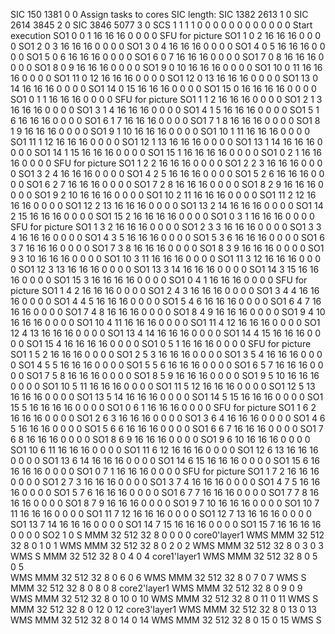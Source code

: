 SIC 150    1381   0      0                Assign tasks to cores    SIC length:
SIC 1382   2613   1      0
SIC 2614   3845   2      0
SIC 3846   5077   3      0
SCS 1 1 1 1 0 0 0 0 0 0 0 0 0 0 0 0        Start execution
SO1 0  0  1  16 16 16 0  0  0  0        SFU for picture
SO1 1  0  2  16 16 16 0  0  0  0 
SO1 2  0  3  16 16 16 0  0  0  0 
SO1 3  0  4  16 16 16 0  0  0  0 
SO1 4  0  5  16 16 16 0  0  0  0 
SO1 5  0  6  16 16 16 0  0  0  0 
SO1 6  0  7  16 16 16 0  0  0  0 
SO1 7  0  8  16 16 16 0  0  0  0 
SO1 8  0  9  16 16 16 0  0  0  0 
SO1 9  0  10 16 16 16 0  0  0  0 
SO1 10 0  11 16 16 16 0  0  0  0 
SO1 11 0  12 16 16 16 0  0  0  0 
SO1 12 0  13 16 16 16 0  0  0  0 
SO1 13 0  14 16 16 16 0  0  0  0 
SO1 14 0  15 16 16 16 0  0  0  0 
SO1 15 0  16 16 16 16 0  0  0  0 
SO1 0  1  1  16 16 16 0  0  0  0        SFU for picture
SO1 1  1  2  16 16 16 0  0  0  0 
SO1 2  1  3  16 16 16 0  0  0  0 
SO1 3  1  4  16 16 16 0  0  0  0 
SO1 4  1  5  16 16 16 0  0  0  0 
SO1 5  1  6  16 16 16 0  0  0  0 
SO1 6  1  7  16 16 16 0  0  0  0 
SO1 7  1  8  16 16 16 0  0  0  0 
SO1 8  1  9  16 16 16 0  0  0  0 
SO1 9  1  10 16 16 16 0  0  0  0 
SO1 10 1  11 16 16 16 0  0  0  0 
SO1 11 1  12 16 16 16 0  0  0  0 
SO1 12 1  13 16 16 16 0  0  0  0 
SO1 13 1  14 16 16 16 0  0  0  0 
SO1 14 1  15 16 16 16 0  0  0  0 
SO1 15 1  16 16 16 16 0  0  0  0 
SO1 0  2  1  16 16 16 0  0  0  0        SFU for picture
SO1 1  2  2  16 16 16 0  0  0  0 
SO1 2  2  3  16 16 16 0  0  0  0 
SO1 3  2  4  16 16 16 0  0  0  0 
SO1 4  2  5  16 16 16 0  0  0  0 
SO1 5  2  6  16 16 16 0  0  0  0 
SO1 6  2  7  16 16 16 0  0  0  0 
SO1 7  2  8  16 16 16 0  0  0  0 
SO1 8  2  9  16 16 16 0  0  0  0 
SO1 9  2  10 16 16 16 0  0  0  0 
SO1 10 2  11 16 16 16 0  0  0  0 
SO1 11 2  12 16 16 16 0  0  0  0 
SO1 12 2  13 16 16 16 0  0  0  0 
SO1 13 2  14 16 16 16 0  0  0  0 
SO1 14 2  15 16 16 16 0  0  0  0 
SO1 15 2  16 16 16 16 0  0  0  0 
SO1 0  3  1  16 16 16 0  0  0  0        SFU for picture
SO1 1  3  2  16 16 16 0  0  0  0 
SO1 2  3  3  16 16 16 0  0  0  0 
SO1 3  3  4  16 16 16 0  0  0  0 
SO1 4  3  5  16 16 16 0  0  0  0 
SO1 5  3  6  16 16 16 0  0  0  0 
SO1 6  3  7  16 16 16 0  0  0  0 
SO1 7  3  8  16 16 16 0  0  0  0 
SO1 8  3  9  16 16 16 0  0  0  0 
SO1 9  3  10 16 16 16 0  0  0  0 
SO1 10 3  11 16 16 16 0  0  0  0 
SO1 11 3  12 16 16 16 0  0  0  0 
SO1 12 3  13 16 16 16 0  0  0  0 
SO1 13 3  14 16 16 16 0  0  0  0 
SO1 14 3  15 16 16 16 0  0  0  0 
SO1 15 3  16 16 16 16 0  0  0  0 
SO1 0  4  1  16 16 16 0  0  0  0        SFU for picture
SO1 1  4  2  16 16 16 0  0  0  0 
SO1 2  4  3  16 16 16 0  0  0  0 
SO1 3  4  4  16 16 16 0  0  0  0 
SO1 4  4  5  16 16 16 0  0  0  0 
SO1 5  4  6  16 16 16 0  0  0  0 
SO1 6  4  7  16 16 16 0  0  0  0 
SO1 7  4  8  16 16 16 0  0  0  0 
SO1 8  4  9  16 16 16 0  0  0  0 
SO1 9  4  10 16 16 16 0  0  0  0 
SO1 10 4  11 16 16 16 0  0  0  0 
SO1 11 4  12 16 16 16 0  0  0  0 
SO1 12 4  13 16 16 16 0  0  0  0 
SO1 13 4  14 16 16 16 0  0  0  0 
SO1 14 4  15 16 16 16 0  0  0  0 
SO1 15 4  16 16 16 16 0  0  0  0 
SO1 0  5  1  16 16 16 0  0  0  0        SFU for picture
SO1 1  5  2  16 16 16 0  0  0  0 
SO1 2  5  3  16 16 16 0  0  0  0 
SO1 3  5  4  16 16 16 0  0  0  0 
SO1 4  5  5  16 16 16 0  0  0  0 
SO1 5  5  6  16 16 16 0  0  0  0 
SO1 6  5  7  16 16 16 0  0  0  0 
SO1 7  5  8  16 16 16 0  0  0  0 
SO1 8  5  9  16 16 16 0  0  0  0 
SO1 9  5  10 16 16 16 0  0  0  0 
SO1 10 5  11 16 16 16 0  0  0  0 
SO1 11 5  12 16 16 16 0  0  0  0 
SO1 12 5  13 16 16 16 0  0  0  0 
SO1 13 5  14 16 16 16 0  0  0  0 
SO1 14 5  15 16 16 16 0  0  0  0 
SO1 15 5  16 16 16 16 0  0  0  0 
SO1 0  6  1  16 16 16 0  0  0  0        SFU for picture
SO1 1  6  2  16 16 16 0  0  0  0 
SO1 2  6  3  16 16 16 0  0  0  0 
SO1 3  6  4  16 16 16 0  0  0  0 
SO1 4  6  5  16 16 16 0  0  0  0 
SO1 5  6  6  16 16 16 0  0  0  0 
SO1 6  6  7  16 16 16 0  0  0  0 
SO1 7  6  8  16 16 16 0  0  0  0 
SO1 8  6  9  16 16 16 0  0  0  0 
SO1 9  6  10 16 16 16 0  0  0  0 
SO1 10 6  11 16 16 16 0  0  0  0 
SO1 11 6  12 16 16 16 0  0  0  0 
SO1 12 6  13 16 16 16 0  0  0  0 
SO1 13 6  14 16 16 16 0  0  0  0 
SO1 14 6  15 16 16 16 0  0  0  0 
SO1 15 6  16 16 16 16 0  0  0  0 
SO1 0  7  1  16 16 16 0  0  0  0        SFU for picture
SO1 1  7  2  16 16 16 0  0  0  0 
SO1 2  7  3  16 16 16 0  0  0  0 
SO1 3  7  4  16 16 16 0  0  0  0 
SO1 4  7  5  16 16 16 0  0  0  0 
SO1 5  7  6  16 16 16 0  0  0  0 
SO1 6  7  7  16 16 16 0  0  0  0 
SO1 7  7  8  16 16 16 0  0  0  0 
SO1 8  7  9  16 16 16 0  0  0  0 
SO1 9  7  10 16 16 16 0  0  0  0 
SO1 10 7  11 16 16 16 0  0  0  0 
SO1 11 7  12 16 16 16 0  0  0  0 
SO1 12 7  13 16 16 16 0  0  0  0 
SO1 13 7  14 16 16 16 0  0  0  0 
SO1 14 7  15 16 16 16 0  0  0  0 
SO1 15 7  16 16 16 16 0  0  0  0 
SO2 1  0
S
MMM 32   512  32   8    0    0    0    0         core0'layer1
WMS
MMM 32   512  32   8    0    1    0    1 
WMS
MMM 32   512  32   8    0    2    0    2 
WMS
MMM 32   512  32   8    0    3    0    3
WMS
S
MMM 32   512  32   8    0    4    0    4         core1'layer1
WMS
MMM 32   512  32   8    0    5    0    5  
WMS
MMM 32   512  32   8    0    6    0    6
WMS
MMM 32   512  32   8    0    7    0    7
WMS
S
MMM 32   512  32   8    0    8    0    8         core2'layer1
WMS
MMM 32   512  32   8    0    9    0    9
WMS
MMM 32   512  32   8    0    10   0    10
WMS
MMM 32   512  32   8    0    11   0    11
WMS
S
MMM 32   512  32   8    0    12   0    12        core3'layer1
WMS
MMM 32   512  32   8    0    13   0    13 
WMS
MMM 32   512  32   8    0    14   0    14
WMS
MMM 32   512  32   8    0    15   0    15
WMS
S